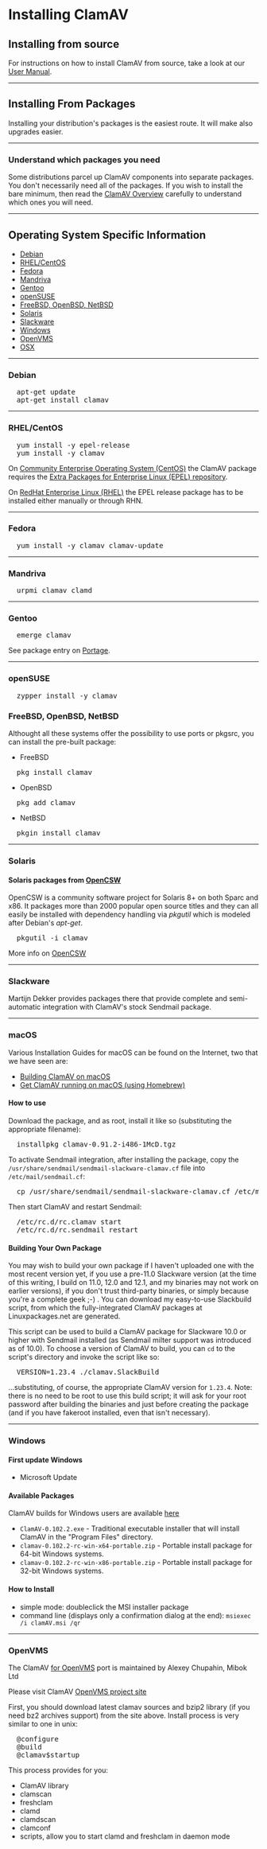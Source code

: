 # Installing ClamAV

## Installing from source

For instructions on how to install ClamAV from source, take a look at our [User Manual](https://www.clamav.net/documents/installing-clamav-on-unix-linux-macos-from-source).

---

## Installing From Packages

Installing your distribution's packages is the easiest route. It will make also upgrades easier.

---

### Understand which packages you need

Some distributions parcel up ClamAV components into separate packages. You don't necessarily need all of the packages. If you wish to install the bare minimum, then read the [ClamAV Overview](clamav-overview) carefully to understand which ones you will need.

---

## Operating System Specific Information

* [Debian](#debian)
* [RHEL/CentOS](#rhel)
* [Fedora](#fedora)
* [Mandriva](#mandriva)
* [Gentoo](#gentoo)
* [openSUSE](#opensuse)
* [FreeBSD, OpenBSD, NetBSD](#bsd)
* [Solaris](#solaris)
* [Slackware](#slackware)
* [Windows](#windows)
* [OpenVMS](#openvms)
* [OSX](#osx)

---

### Debian <a id="debian" class="anchor">&nbsp;</a>

<pre>
  apt-get update
  apt-get install clamav
</pre>

---

### RHEL/CentOS <a id="rhel" class="anchor">&nbsp;</a>

<pre>
  yum install -y epel-release
  yum install -y clamav
</pre>

On [Community Enterprise Operating System (CentOS)] the ClamAV package requires the [Extra Packages for Enterprise Linux (EPEL) repository].

On [RedHat Enterprise Linux (RHEL)] the EPEL release package has to be installed either manually or through RHN.

---

### Fedora <a id="fedora" class="anchor">&nbsp;</a>

<pre>
  yum install -y clamav clamav-update
</pre>

---

### Mandriva <a id="mandriva" class="anchor">&nbsp;</a>

<pre>
  urpmi clamav clamd
</pre>

---

### Gentoo <a id="gentoo" class="anchor">&nbsp;</a>

<pre>
  emerge clamav
</pre>

See package entry on [Portage].

---

### openSUSE <a id="opensuse" class="anchor">&nbsp;</a>

<pre>
  zypper install -y clamav
</pre>

### FreeBSD, OpenBSD, NetBSD <a id="bsd" class="anchor">&nbsp;</a>

Althought all these systems offer the possibility to use ports or pkgsrc, you can install the pre-built package:

* FreeBSD

<pre>
  pkg install clamav
</pre>

* OpenBSD

<pre>
  pkg_add clamav
</pre>

* NetBSD

<pre>
  pkgin install clamav
</pre>

---

### Solaris <a id="solaris" class="anchor">&nbsp;</a>

#### Solaris packages from [OpenCSW]

OpenCSW is a community software project for Solaris 8+ on both Sparc and x86. It packages more than 2000 popular open source titles and they can all easily be installed with dependency handling via _pkgutil_ which is modeled after Debian's _apt-get_.

<pre>
  pkgutil -i clamav
</pre>

More info on [OpenCSW]

---

### Slackware <a id="slackware" class="anchor">&nbsp;</a>

Martijn Dekker provides packages there that provide complete and semi-automatic integration with ClamAV's stock Sendmail package.

---

### macOS <a id="osx" class="anchor">&nbsp;</a>

Various Installation Guides for macOS can be found on the Internet, two that we have seen are:

* [Building ClamAV on macOS]
* [Get ClamAV running on macOS (using Homebrew)]

#### How to use

Download the package, and as root, install it like so (substituting the appropriate filename):

<pre>
  installpkg clamav-0.91.2-i486-1McD.tgz
</pre>

To activate Sendmail integration, after installing the package, copy the `/usr/share/sendmail/sendmail-slackware-clamav.cf` file into `/etc/mail/sendmail.cf`:

<pre>
  cp /usr/share/sendmail/sendmail-slackware-clamav.cf /etc/mail/sendmail.cf
</pre>

Then start ClamAV and restart Sendmail:

<pre>
  /etc/rc.d/rc.clamav start
  /etc/rc.d/rc.sendmail restart
</pre>

#### Building Your Own Package

You may wish to build your own package if I haven't uploaded one with the most recent version yet, if you use a pre-11.0 Slackware version (at the time of this writing, I build on 11.0, 12.0 and 12.1, and my binaries may not work on earlier versions), if you don't trust third-party binaries, or simply because you're a complete geek ;-) . You can download my easy-to-use Slackbuild script, from which the fully-integrated ClamAV packages at Linuxpackages.net are generated.

This script can be used to build a ClamAV package for Slackware 10.0 or higher with Sendmail installed (as Sendmail milter support was introduced as of 10.0). To choose a version of ClamAV to build, you can `cd` to the script's directory and invoke the script like so:

<pre>
  VERSION=1.23.4 ./clamav.SlackBuild
</pre>

…substituting, of course, the appropriate ClamAV version for `1.23.4`. Note: there is no need to be root to use this build script; it will ask for your root password after building the binaries and just before creating the package (and if you have fakeroot installed, even that isn't necessary).

---

### Windows <a id="windows" class="anchor">&nbsp;</a>

#### First update Windows

* Microsoft Update

#### Available Packages

ClamAV builds for Windows users are available [here](https://www.clamav.net/downloads#otherversions)

* `ClamAV-0.102.2.exe` - Traditional executable installer that will install ClamAV in the "Program Files" directory.
* `clamav-0.102.2-rc-win-x64-portable.zip` - Portable install package for 64-bit Windows systems.
* `clamav-0.102.2-rc-win-x86-portable.zip` - Portable install package for 32-bit Windows systems.

#### How to Install

* simple mode: doubleclick the MSI installer package
* command line (displays only a confirmation dialog at the end): `msiexec /i clamAV.msi /qr`

---

### OpenVMS <a id="openvms" class="anchor">&nbsp;</a>

The ClamAV [for OpenVMS] port is maintained by Alexey Chupahin, Mibok Ltd

Please visit ClamAV [OpenVMS project site]

First, you should download latest clamav sources and bzip2 library (if you need bz2 archives support) from the site above. Install process is very similar to one in unix:

<pre>
  @configure
  @build
  @clamav$startup
</pre>

This process provides for you:

* ClamAV library
* clamscan
* freshclam
* clamd
* clamdscan
* clamconf
* scripts, allow you to start clamd and freshclam in daemon mode

[OpenCSW]: https://www.opencsw.org
[OpenVMS project site]: http://clamav.dyndns.org/clamav
[for OpenVMS]: http://www.openvms.org/
[UninstallClamAV]: https://www.clamav.net/documents/uninstalling-clamav
[Which Version]: https://www.clamav.net/documents/which-version-of-clamav-should-i-use
[ClamOverview]: faq-overview.md
[Community Enterprise Operating System (CentOS)]: https://centos.org/
[Extra Packages for Enterprise Linux (EPEL) repository]: https://fedoraproject.org/wiki/EPEL
[RedHat Enterprise Linux (RHEL)]: https://www.redhat.com/en/technologies/linux-platforms/enterprise-linux
[Portage]: https://packages.gentoo.org/package/app-antivirus/clamav
[Building ClamAV on macOS]: http://www.gctv.ne.jp/~yokota/clamav/
[Get ClamAV running on macOS (using Homebrew)]: https://gist.github.com/zhurui1008/4fdc875e557014c3a34e
